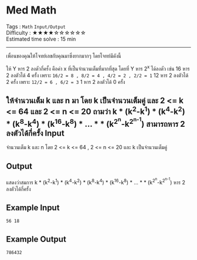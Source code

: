 Med Math
====================
Tags : `Math` `Input/Output` <br>
Difficulty : &#9733;&#9733;&#9733;&#9733;&#9734;&#9734;&#9734;&#9734;&#9734;&#9734;<br>
Estimated time solve : 15 min<br>

- - -

เพื่อนของคุณให้โจทย์เลขกับคุณมาซึ่งยากมากๆ โดยโจทย์มีดังนี้

ให้ Y หาร 2 ลงตัวกี่ครั้ง คือค่า x ที่เป็นจำนวนเต็มที่มากที่สุด โดยที่ Y หาร 2<sup>x</sup> ได้ลงตัว เช่น 
16 หาร 2 ลงตัวได้ 4 ครั้ง เพราะ `16/2 = 8 , 8/2 = 4 , 4/2 = 2 , 2/2 = 1`
12 หาร 2 ลงตัวได้ 2 ครั้ง เพราะ `12/2 = 6 , 6/2 = 3`
1 หาร 2 ลงตัวได้ 0 ครั้ง

ให้จำนวนเต็ม k และ n มา โดย k เป็นจำนวนเต็มคู่ และ 2 <= k <= 64 และ 2 <= n <= 20  ถามว่า
k &#42; (k<sup>2</sup>-k<sup>1</sup>) &#42; (k<sup>4</sup>-k<sup>2</sup>) &#42; (k<sup>8</sup>-k<sup>4</sup>) &#42; (k<sup>16</sup>-k<sup>8</sup>) * ... * &#42; (k<sup>2<sup>n</sup></sup>-k<sup>2<sup>n-1</sup></sup>) สามารถหาร 2 ลงตัวได้กี่ครั้ง
Input
-----
จำนวนเต็ม k และ n โดย 2 <= k <= 64 , 2 <= n <= 20 และ k เป็นจำนวนเต็มคู่

Output
------
แสดงว่าสมการ k &#42; (k<sup>2</sup>-k<sup>1</sup>) &#42; (k<sup>4</sup>-k<sup>2</sup>) &#42; (k<sup>8</sup>-k<sup>4</sup>) &#42; (k<sup>16</sup>-k<sup>8</sup>) * ... * &#42; (k<sup>2<sup>n</sup></sup>-k<sup>2<sup>n-1</sup></sup>) หาร 2 ลงตัวได้กี่ครั้ง

Example Input
-------
```
56 18
```

Example Output
-------------
```
786432
```
